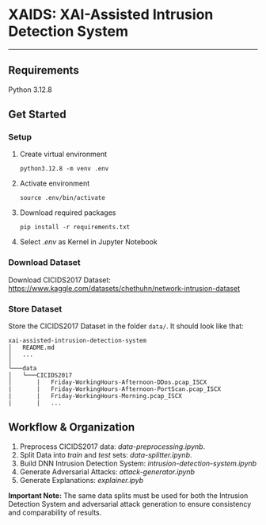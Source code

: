 # XAIDS: XAI-Assisted Intrusion Detection System

---

## Requirements

Python 3.12.8

## Get Started

### Setup
1. Create virtual environment <p>
`python3.12.8 -m venv .env`
2. Activate environment <p>
`source .env/bin/activate`
3. Download required packages <p>
`pip install -r requirements.txt`
4. Select *.env* as Kernel in Jupyter Notebook

### Download Dataset
Download CICIDS2017 Dataset:
https://www.kaggle.com/datasets/chethuhn/network-intrusion-dataset

### Store Dataset
Store the CICIDS2017 Dataset in the folder `data/`. It should look like that:
```
xai-assisted-intrusion-detection-system
│   README.md
│   ...   
│
└───data
│   └───CICIDS2017
│       |   Friday-WorkingHours-Afternoon-DDos.pcap_ISCX
|       |   Friday-WorkingHours-Afternoon-PortScan.pcap_ISCX
|       |   Friday-WorkingHours-Morning.pcap_ISCX
|       |   ...
```

## Workflow & Organization 

1. Preprocess CICIDS2017 data: *data-preprocessing.ipynb*.
2. Split Data into *train* and *test* sets: *data-splitter.ipynb*.
3. Build DNN Intrusion Detection System: *intrusion-detection-system.ipynb*
4. Generate Adversarial Attacks: *attack-generator.ipynb*
5. Generate Explanations: *explainer.ipyb*

**Important Note:** The same data splits must be used for both the Intrusion Detection System and adversarial attack generation to ensure consistency and comparability of results.
